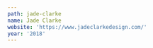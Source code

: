 ```yaml
---
path: jade-clarke
name: Jade Clarke
website: 'https://www.jadeclarkedesign.com/'
year: '2018'
---
```


